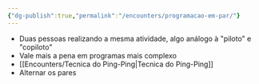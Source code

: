 ```yaml
---
{"dg-publish":true,"permalink":"/encounters/programacao-em-par/"}
---
```


- Duas pessoas realizando a mesma atividade, algo análogo à "piloto" e "copiloto"
- Vale mais a pena em programas mais complexo
- [[Encounters/Tecnica do Ping-Ping\|Tecnica do Ping-Ping]]
- Alternar os pares
